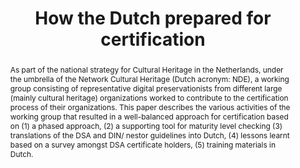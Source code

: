 ---
abstract: 'As  part  of  the  national  strategy  for  Cultural  Heritage  in  the
  Netherlands, under the umbrella of the Network Cultural Heritage (Dutch    acronym:    NDE),
  a working    group    consisting    of representative digital preservationists from
  different large  (mainly cultural   heritage)   organizations   worked   to   contribute   to   the
  certification process of their organizations. This paper describes the various  activities  of  the  working  group  that  resulted  in  a  well-balanced
  approach for certification based on (1) a phased approach, (2) a supporting tool
  for maturity level checking (3) translations of the DSA and DIN/ nestor guidelines
  into Dutch, (4) lessons learnt based  on  a  survey  amongst  DSA  certificate  holders,  (5)  training
  materials in Dutch.'
creators:
- Waterman, Kees
- Sierman, Barbara
date: null
document_url: https://services.phaidra.univie.ac.at/api/object/o:931056/download
grand_parent: iPRES
institutions:
- KB National Library of the Netherlands
- DANS
keywords:
- kyoto
- certification
- dsa
- nestor
- trust
- trusted   digital   repositories
- cultural heritage
landing_page_url: https://phaidra.univie.ac.at/o:931056
language: eng
layout: publication
license: CC BY-SA 4.0 International
notes_url: null
parent: iPRES 2017
presentation_url: null
publication_type: paper
size: 638332
source_name: iPRES
title: How the Dutch prepared for certification
year: 2017
---
